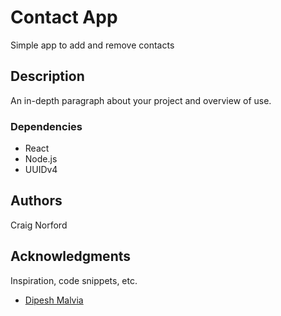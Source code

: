 # Contact App

Simple app to add and remove contacts

## Description

An in-depth paragraph about your project and overview of use.

### Dependencies
 - React
 - Node.js
 - UUIDv4

## Authors
Craig Norford


## Acknowledgments

Inspiration, code snippets, etc.
* [Dipesh Malvia](https://www.youtube.com/watch?v=0riHps91AzE)
